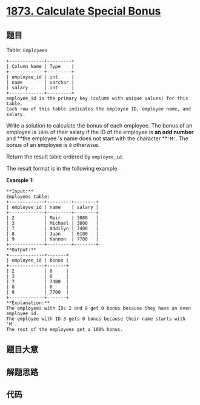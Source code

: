 # [1873. Calculate Special Bonus](https://leetcode.com/problems/calculate-special-bonus)

## 题目

Table: `Employees`

    
    
    +-------------+---------+
    | Column Name | Type    |
    +-------------+---------+
    | employee_id | int     |
    | name        | varchar |
    | salary      | int     |
    +-------------+---------+
    employee_id is the primary key (column with unique values) for this table.
    Each row of this table indicates the employee ID, employee name, and salary.
    



Write a solution to calculate the bonus of each employee. The bonus of an
employee is `100%` of their salary if the ID of the employee is **an odd
number** and **the employee 's name does not start with the character **`'M'`.
The bonus of an employee is `0` otherwise.

Return the result table ordered by `employee_id`.

The result format is in the following example.



**Example 1:**

    
    
    **Input:** 
    Employees table:
    +-------------+---------+--------+
    | employee_id | name    | salary |
    +-------------+---------+--------+
    | 2           | Meir    | 3000   |
    | 3           | Michael | 3800   |
    | 7           | Addilyn | 7400   |
    | 8           | Juan    | 6100   |
    | 9           | Kannon  | 7700   |
    +-------------+---------+--------+
    **Output:** 
    +-------------+-------+
    | employee_id | bonus |
    +-------------+-------+
    | 2           | 0     |
    | 3           | 0     |
    | 7           | 7400  |
    | 8           | 0     |
    | 9           | 7700  |
    +-------------+-------+
    **Explanation:** 
    The employees with IDs 2 and 8 get 0 bonus because they have an even employee_id.
    The employee with ID 3 gets 0 bonus because their name starts with 'M'.
    The rest of the employees get a 100% bonus.
    


## 题目大意

## 解题思路

## 代码

```javascript

```
